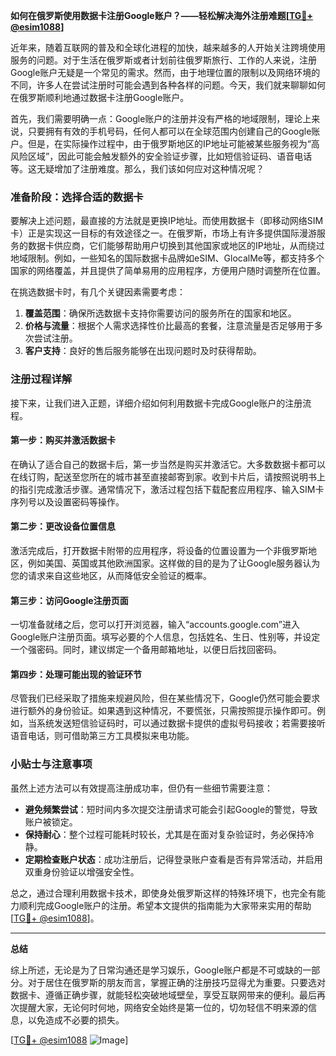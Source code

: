 **如何在俄罗斯使用数据卡注册Google账户？——轻松解决海外注册难题[[TG💪+ @esim1088](https://t.me/s/esim1088)]**

近年来，随着互联网的普及和全球化进程的加快，越来越多的人开始关注跨境使用服务的问题。对于生活在俄罗斯或者计划前往俄罗斯旅行、工作的人来说，注册Google账户无疑是一个常见的需求。然而，由于地理位置的限制以及网络环境的不同，许多人在尝试注册时可能会遇到各种各样的问题。今天，我们就来聊聊如何在俄罗斯顺利地通过数据卡注册Google账户。

首先，我们需要明确一点：Google账户的注册并没有严格的地域限制，理论上来说，只要拥有有效的手机号码，任何人都可以在全球范围内创建自己的Google账户。但是，在实际操作过程中，由于俄罗斯地区的IP地址可能被某些服务视为“高风险区域”，因此可能会触发额外的安全验证步骤，比如短信验证码、语音电话等。这无疑增加了注册难度。那么，我们该如何应对这种情况呢？

### 准备阶段：选择合适的数据卡

要解决上述问题，最直接的方法就是更换IP地址。而使用数据卡（即移动网络SIM卡）正是实现这一目标的有效途径之一。在俄罗斯，市场上有许多提供国际漫游服务的数据卡供应商，它们能够帮助用户切换到其他国家或地区的IP地址，从而绕过地域限制。例如，一些知名的国际数据卡品牌如eSIM、GlocalMe等，都支持多个国家的网络覆盖，并且提供了简单易用的应用程序，方便用户随时调整所在位置。

在挑选数据卡时，有几个关键因素需要考虑：

1. **覆盖范围**：确保所选数据卡支持你需要访问的服务所在的国家和地区。
2. **价格与流量**：根据个人需求选择性价比最高的套餐，注意流量是否足够用于多次尝试注册。
3. **客户支持**：良好的售后服务能够在出现问题时及时获得帮助。

### 注册过程详解

接下来，让我们进入正题，详细介绍如何利用数据卡完成Google账户的注册流程。

#### 第一步：购买并激活数据卡

在确认了适合自己的数据卡后，第一步当然是购买并激活它。大多数数据卡都可以在线订购，配送至您所在的城市甚至直接邮寄到家。收到卡片后，请按照说明书上的指引完成激活步骤。通常情况下，激活过程包括下载配套应用程序、输入SIM卡序列号以及设置密码等操作。

#### 第二步：更改设备位置信息

激活完成后，打开数据卡附带的应用程序，将设备的位置设置为一个非俄罗斯地区，例如美国、英国或其他欧洲国家。这样做的目的是为了让Google服务器认为您的请求来自这些地区，从而降低安全验证的概率。

#### 第三步：访问Google注册页面

一切准备就绪之后，您可以打开浏览器，输入“accounts.google.com”进入Google账户注册页面。填写必要的个人信息，包括姓名、生日、性别等，并设定一个强密码。同时，建议绑定一个备用邮箱地址，以便日后找回密码。

#### 第四步：处理可能出现的验证环节

尽管我们已经采取了措施来规避风险，但在某些情况下，Google仍然可能会要求进行额外的身份验证。如果遇到这种情况，不要慌张，只需按照提示操作即可。例如，当系统发送短信验证码时，可以通过数据卡提供的虚拟号码接收；若需要接听语音电话，则可借助第三方工具模拟来电功能。

### 小贴士与注意事项

虽然上述方法可以有效提高注册成功率，但仍有一些细节需要注意：

- **避免频繁尝试**：短时间内多次提交注册请求可能会引起Google的警觉，导致账户被锁定。
- **保持耐心**：整个过程可能耗时较长，尤其是在面对复杂验证时，务必保持冷静。
- **定期检查账户状态**：成功注册后，记得登录账户查看是否有异常活动，并启用双重身份验证以增强安全性。

总之，通过合理利用数据卡技术，即使身处俄罗斯这样的特殊环境下，也完全有能力顺利完成Google账户的注册。希望本文提供的指南能为大家带来实用的帮助[[TG💪+ @esim1088](https://t.me/s/esim1088)]。

---

**总结**

综上所述，无论是为了日常沟通还是学习娱乐，Google账户都是不可或缺的一部分。对于居住在俄罗斯的朋友而言，掌握正确的注册技巧显得尤为重要。只要选对数据卡、遵循正确步骤，就能轻松突破地域壁垒，享受互联网带来的便利。最后再次提醒大家，无论何时何地，网络安全始终是第一位的，切勿轻信不明来源的信息，以免造成不必要的损失。

[[TG💪+ @esim1088](https://t.me/s/esim1088) ![Image](https://i.postimg.cc/4NQfJmqS/Snipaste-2025-05-13-00-14-12.png)]